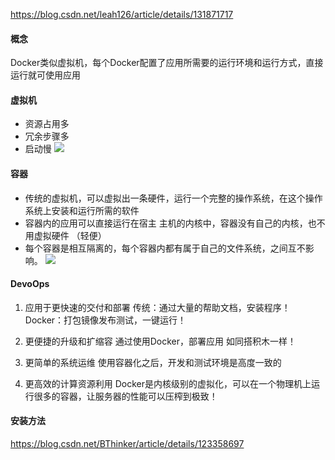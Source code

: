 https://blog.csdn.net/leah126/article/details/131871717
#### 概念
Docker类似虚拟机，每个Docker配置了应用所需要的运行环境和运行方式，直接运行就可使用应用
#### 虚拟机
- 资源占用多
- 冗余步骤多
- 启动慢
![](https://i-blog.csdnimg.cn/blog_migrate/a3c08713190d357b9ab535566a7b0226.jpeg)

#### 容器
- 传统的虚拟机，可以虚拟出一条硬件，运行一个完整的操作系统，在这个操作系统上安装和运行所需的软件
- 容器内的应用可以直接运行在宿主 主机的内核中，容器没有自己的内核，也不用虚拟硬件 （轻便）
- 每个容器是相互隔离的，每个容器内都有属于自己的文件系统，之间互不影响。
![](https://i-blog.csdnimg.cn/blog_migrate/1b89214b4f0d73c67ef203f409b236e3.jpeg)
#### DevoOps
1. 应用于更快速的交付和部署
传统：通过大量的帮助文档，安装程序！
Docker：打包镜像发布测试，一键运行！

2. 更便捷的升级和扩缩容
通过使用Docker，部署应用 如同搭积木一样！

3. 更简单的系统运维
使用容器化之后，开发和测试环境是高度一致的

4. 更高效的计算资源利用
Docker是内核级别的虚拟化，可以在一个物理机上运行很多的容器，让服务器的性能可以压榨到极致！

#### 安装方法
https://blog.csdn.net/BThinker/article/details/123358697

